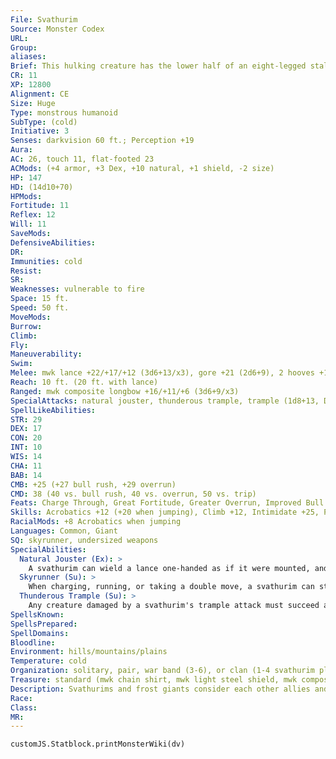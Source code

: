 ```yaml
---
File: Svathurim
Source: Monster Codex
URL: 
Group: 
aliases: 
Brief: This hulking creature has the lower half of an eight-legged stallion and the upper half of a horned frost giant.
CR: 11
XP: 12800
Alignment: CE
Size: Huge
Type: monstrous humanoid
SubType: (cold)
Initiative: 3
Senses: darkvision 60 ft.; Perception +19
Aura: 
AC: 26, touch 11, flat-footed 23
ACMods: (+4 armor, +3 Dex, +10 natural, +1 shield, -2 size)
HP: 147
HD: (14d10+70)
HPMods: 
Fortitude: 11
Reflex: 12
Will: 11
SaveMods: 
DefensiveAbilities: 
DR: 
Immunities: cold
Resist: 
SR: 
Weaknesses: vulnerable to fire
Space: 15 ft.
Speed: 50 ft.
MoveMods: 
Burrow: 
Climb: 
Fly: 
Maneuverability: 
Swim: 
Melee: mwk lance +22/+17/+12 (3d6+13/x3), gore +21 (2d6+9), 2 hooves +16 (1d8+4)
Reach: 10 ft. (20 ft. with lance)
Ranged: mwk composite longbow +16/+11/+6 (3d6+9/x3)
SpecialAttacks: natural jouster, thunderous trample, trample (1d8+13, DC 26)
SpellLikeAbilities: 
STR: 29
DEX: 17
CON: 20
INT: 10
WIS: 14
CHA: 11
BAB: 14
CMB: +25 (+27 bull rush, +29 overrun)
CMD: 38 (40 vs. bull rush, 40 vs. overrun, 50 vs. trip)
Feats: Charge Through, Great Fortitude, Greater Overrun, Improved Bull Rush, Improved Overrun, Intimidating Prowess, Power Attack
Skills: Acrobatics +12 (+20 when jumping), Climb +12, Intimidate +25, Perception +19, Survival +14, Swim +20
RacialMods: +8 Acrobatics when jumping
Languages: Common, Giant
SQ: skyrunner, undersized weapons
SpecialAbilities:
  Natural Jouster (Ex): >
    A svathurim can wield a lance one-handed as if it were mounted, and it deals double damage with a lance while charging.
  Skyrunner (Su): >
    When charging, running, or taking a double move, a svathurim can stride across open air as if it were using air walk. This movement is very taxing; a svathurim must succeed at a DC 14 Constitution check at the end of each round it uses this ability or become fatigued for 1 minute. This DC increases by 2 for each round after the first. Returning to the ground resets the DC to 14, but doesn't negate any ongoing fatigue or exhaustion. A svathurim cannot trample when using this ability.
  Thunderous Trample (Su): >
    Any creature damaged by a svathurim's trample attack must succeed at a DC 22 Fortitude save or be deafened for 1 minute. The save DC is Constitution-based.
SpellsKnown: 
SpellsPrepared: 
SpellDomains: 
Bloodline: 
Environment: hills/mountains/plains
Temperature: cold
Organization: solitary, pair, war band (3-6), or clan (1-4 svathurim plus 2-12 frost giants)
Treasure: standard (mwk chain shirt, mwk light steel shield, mwk composite longbow with 40 arrows, mwk lance, other treasure)
Description: Svathurims and frost giants consider each other allies and distant kin. The hindquarters of an adult svathurim are up to 10 feet tall and 16 feet long, while its giant trunk and head reach up to 18 feet in height. They typically weigh more than 5 tons and may live up to 500 years. Svathurims dwell in arctic regions, galloping along the shores of polar seas or between high mountain peaks, with individuals organized into clans headed by the strongest hunters.
Race: 
Class: 
MR: 
---
```

```dataviewjs
customJS.Statblock.printMonsterWiki(dv)
```
